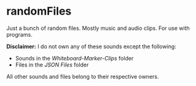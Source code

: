 # randomFiles
Just a bunch of random files. Mostly music and audio clips. For use with programs.

**Disclaimer:**
I do not own any of these sounds except the following:
  - Sounds in the *Whiteboard-Marker-Clips* folder
  - Files in the *JSON Files* folder

All other sounds and files belong to their respective owners.
